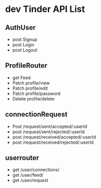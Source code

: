 # dev Tinder API List

## AuthUser
 - post Signup
 - post Login
 - post Logout

## ProfileRouter
 - get Feed
 - Patch profile/view
 - Patch profile/edit
 - Patch profile/password
 - Delete profile/delete

## connectionRequest
 - Post /request/sent/accepted/:userId
 - post /request/sent/rejected/:userId
 - post /request/received/accepted/:userId
 - post /request/received/rejected/:userId

## userrouter
 - get /user/connections/
 - get /user/feed/
 - get /user/request
 